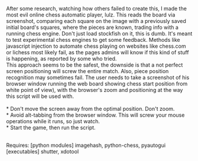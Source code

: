 After some research, watching how others failed to create this, I made the most evil online chess automatic 
player, lulz. This reads the board via screenshot, comparing each square on the image with a previously saved initial board's squares, where the pieces are known, trading info with a running chess engine.
Don't just load stockfish on it, this is dumb. It's meant to test experimental chess engines to get some feedback.
       Methods like javascript injection to automate chess playing on websites like chess.com or lichess most likely fail, as the pages admins will know if this kind of stuff is happening, as reported by some who tried.<br>
       This approach seems to be the safest, the downside is that a not perfect screen positioning will screw the entire match. Also, piece position recognition may sometimes fail.
       The user needs to take a screenshot of his browser window running the web board showing chess start position from white point of view), with the browser's zoom and positioning at the way this script will be used with.<br><br>
       * Don't move the screen away from the optimal position. Don't zoom. <br>
       * Avoid alt-tabbing from the browser window. This will screw your mouse operations while it runs, so just watch. <br>
       * Start the game, then run the script.<br><br>
       
Requires: [python modules] imagehash, python-chess, pyautogui<br>
	  [executables] shutter, xdotool
